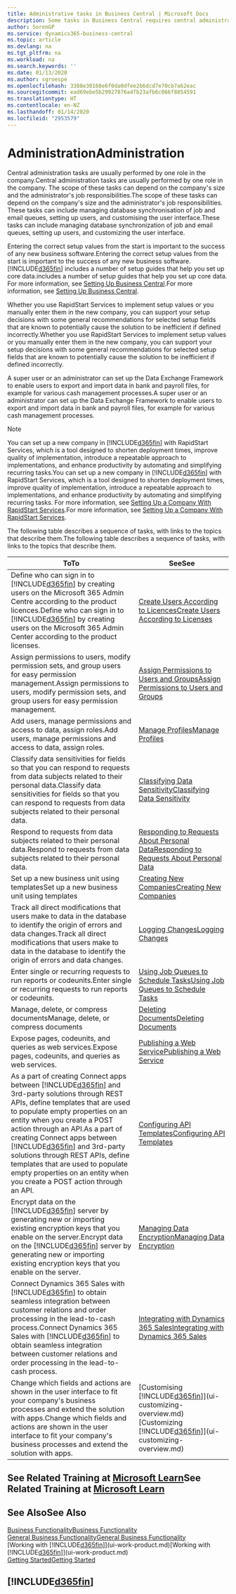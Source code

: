 ```yaml
---
title: Administrative tasks in Business Central | Microsoft Docs
description: Some tasks in Business Central requires central administration and setup. See what they are and learn what to do.
author: SorenGP
ms.service: dynamics365-business-central
ms.topic: article
ms.devlang: na
ms.tgt_pltfrm: na
ms.workload: na
ms.search.keywords: ''
ms.date: 01/13/2020
ms.author: sgroespe
ms.openlocfilehash: 3388e30168e6f0da0dfee2b6dcd7e70cb7a62eac
ms.sourcegitcommit: ead69ebe5b29927876a4fb23afb6c066f8854591
ms.translationtype: HT
ms.contentlocale: en-NZ
ms.lasthandoff: 01/14/2020
ms.locfileid: "2953579"
---
```

# <a name="administration"></a><span data-ttu-id="ea4a0-104">Administration</span><span class="sxs-lookup"><span data-stu-id="ea4a0-104">Administration</span></span>
<span data-ttu-id="ea4a0-105">Central administration tasks are usually performed by one role in the company.</span><span class="sxs-lookup"><span data-stu-id="ea4a0-105">Central administration tasks are usually performed by one role in the company.</span></span> <span data-ttu-id="ea4a0-106">The scope of these tasks can depend on the company's size and the administrator's job responsibilities.</span><span class="sxs-lookup"><span data-stu-id="ea4a0-106">The scope of these tasks can depend on the company's size and the administrator's job responsibilities.</span></span> <span data-ttu-id="ea4a0-107">These tasks can include managing database synchronisation of job and email queues, setting up users, and customising the user interface.</span><span class="sxs-lookup"><span data-stu-id="ea4a0-107">These tasks can include managing database synchronization of job and email queues, setting up users, and customizing the user interface.</span></span>  

<span data-ttu-id="ea4a0-108">Entering the correct setup values from the start is important to the success of any new business software.</span><span class="sxs-lookup"><span data-stu-id="ea4a0-108">Entering the correct setup values from the start is important to the success of any new business software.</span></span> [!INCLUDE[d365fin](includes/d365fin_md.md)] <span data-ttu-id="ea4a0-109">includes a number of setup guides that help you set up core data.</span><span class="sxs-lookup"><span data-stu-id="ea4a0-109">includes a number of setup guides that help you set up core data.</span></span> <span data-ttu-id="ea4a0-110">For more information, see [Setting Up Business Central](setup.md).</span><span class="sxs-lookup"><span data-stu-id="ea4a0-110">For more information, see [Setting Up Business Central](setup.md).</span></span>

<span data-ttu-id="ea4a0-111">Whether you use RapidStart Services to implement setup values or you manually enter them in the new company, you can support your setup decisions with some general recommendations for selected setup fields that are known to potentially cause the solution to be inefficient if defined incorrectly.</span><span class="sxs-lookup"><span data-stu-id="ea4a0-111">Whether you use RapidStart Services to implement setup values or you manually enter them in the new company, you can support your setup decisions with some general recommendations for selected setup fields that are known to potentially cause the solution to be inefficient if defined incorrectly.</span></span>  

<span data-ttu-id="ea4a0-112">A super user or an administrator can set up the Data Exchange Framework to enable users to export and import data in bank and payroll files, for example for various cash management processes.</span><span class="sxs-lookup"><span data-stu-id="ea4a0-112">A super user or an administrator can set up the Data Exchange Framework to enable users to export and import data in bank and payroll files, for example for various cash management processes.</span></span>

> [!NOTE]
> <span data-ttu-id="ea4a0-113">You can set up a new company in [!INCLUDE[d365fin](includes/d365fin_md.md)] with RapidStart Services, which is a tool designed to shorten deployment times, improve quality of implementation, introduce a repeatable approach to implementations, and enhance productivity by automating and simplifying recurring tasks.</span><span class="sxs-lookup"><span data-stu-id="ea4a0-113">You can set up a new company in [!INCLUDE[d365fin](includes/d365fin_md.md)] with RapidStart Services, which is a tool designed to shorten deployment times, improve quality of implementation, introduce a repeatable approach to implementations, and enhance productivity by automating and simplifying recurring tasks.</span></span> <span data-ttu-id="ea4a0-114">For more information, see [Setting Up a Company With RapidStart Services](admin-set-up-a-company-with-rapidstart.md).</span><span class="sxs-lookup"><span data-stu-id="ea4a0-114">For more information, see [Setting Up a Company With RapidStart Services](admin-set-up-a-company-with-rapidstart.md).</span></span>

<span data-ttu-id="ea4a0-115">The following table describes a sequence of tasks, with links to the topics that describe them.</span><span class="sxs-lookup"><span data-stu-id="ea4a0-115">The following table describes a sequence of tasks, with links to the topics that describe them.</span></span>   

|<span data-ttu-id="ea4a0-116">**To**</span><span class="sxs-lookup"><span data-stu-id="ea4a0-116">**To**</span></span>|<span data-ttu-id="ea4a0-117">**See**</span><span class="sxs-lookup"><span data-stu-id="ea4a0-117">**See**</span></span>|  
|------------|-------------|  
|<span data-ttu-id="ea4a0-118">Define who can sign in to [!INCLUDE[d365fin](includes/d365fin_md.md)] by creating users on the Microsoft 365 Admin Centre according to the product licences.</span><span class="sxs-lookup"><span data-stu-id="ea4a0-118">Define who can sign in to [!INCLUDE[d365fin](includes/d365fin_md.md)] by creating users on the Microsoft 365 Admin Center according to the product licenses.</span></span>|[<span data-ttu-id="ea4a0-119">Create Users According to Licences</span><span class="sxs-lookup"><span data-stu-id="ea4a0-119">Create Users According to Licenses</span></span>](ui-how-users-permissions.md)|
|<span data-ttu-id="ea4a0-120">Assign permissions to users, modify permission sets, and group users for easy permission management.</span><span class="sxs-lookup"><span data-stu-id="ea4a0-120">Assign permissions to users, modify permission sets, and group users for easy permission management.</span></span>|[<span data-ttu-id="ea4a0-121">Assign Permissions to Users and Groups</span><span class="sxs-lookup"><span data-stu-id="ea4a0-121">Assign Permissions to Users and Groups</span></span>](ui-how-users-permissions.md)|
|<span data-ttu-id="ea4a0-122">Add users, manage permissions and access to data, assign roles.</span><span class="sxs-lookup"><span data-stu-id="ea4a0-122">Add users, manage permissions and access to data, assign roles.</span></span>|[<span data-ttu-id="ea4a0-123">Manage Profiles</span><span class="sxs-lookup"><span data-stu-id="ea4a0-123">Manage Profiles</span></span>](admin-users-profiles-roles.md)|
|<span data-ttu-id="ea4a0-124">Classify data sensitivities for fields so that you can respond to requests from data subjects related to their personal data.</span><span class="sxs-lookup"><span data-stu-id="ea4a0-124">Classify data sensitivities for fields so that you can respond to requests from data subjects related to their personal data.</span></span>|[<span data-ttu-id="ea4a0-125">Classifying Data Sensitivity</span><span class="sxs-lookup"><span data-stu-id="ea4a0-125">Classifying Data Sensitivity</span></span>](admin-classifying-data-sensitivity.md)|
|<span data-ttu-id="ea4a0-126">Respond to requests from data subjects related to their personal data.</span><span class="sxs-lookup"><span data-stu-id="ea4a0-126">Respond to requests from data subjects related to their personal data.</span></span>|[<span data-ttu-id="ea4a0-127">Responding to Requests About Personal Data</span><span class="sxs-lookup"><span data-stu-id="ea4a0-127">Responding to Requests About Personal Data</span></span>](admin-responding-to-requests-about-personal-data.md)|
|<span data-ttu-id="ea4a0-128">Set up a new business unit using templates</span><span class="sxs-lookup"><span data-stu-id="ea4a0-128">Set up a new business unit using templates</span></span>|[<span data-ttu-id="ea4a0-129">Creating New Companies</span><span class="sxs-lookup"><span data-stu-id="ea4a0-129">Creating New Companies</span></span>](about-new-company.md)|
|<span data-ttu-id="ea4a0-130">Track all direct modifications that users make to data in the database to identify the origin of errors and data changes.</span><span class="sxs-lookup"><span data-stu-id="ea4a0-130">Track all direct modifications that users make to data in the database to identify the origin of errors and data changes.</span></span>|[<span data-ttu-id="ea4a0-131">Logging Changes</span><span class="sxs-lookup"><span data-stu-id="ea4a0-131">Logging Changes</span></span>](across-log-changes.md)|  
|<span data-ttu-id="ea4a0-132">Enter single or recurring requests to run reports or codeunits.</span><span class="sxs-lookup"><span data-stu-id="ea4a0-132">Enter single or recurring requests to run reports or codeunits.</span></span>|[<span data-ttu-id="ea4a0-133">Using Job Queues to Schedule Tasks</span><span class="sxs-lookup"><span data-stu-id="ea4a0-133">Using Job Queues to Schedule Tasks</span></span>](admin-job-queues-schedule-tasks.md)|  
|<span data-ttu-id="ea4a0-134">Manage, delete, or compress documents</span><span class="sxs-lookup"><span data-stu-id="ea4a0-134">Manage, delete, or compress documents</span></span>|[<span data-ttu-id="ea4a0-135">Deleting Documents</span><span class="sxs-lookup"><span data-stu-id="ea4a0-135">Deleting Documents</span></span>](admin-manage-documents.md)|  
|<span data-ttu-id="ea4a0-136">Expose pages, codeunits, and queries as web services.</span><span class="sxs-lookup"><span data-stu-id="ea4a0-136">Expose pages, codeunits, and queries as web services.</span></span>|[<span data-ttu-id="ea4a0-137">Publishing a Web Service</span><span class="sxs-lookup"><span data-stu-id="ea4a0-137">Publishing a Web Service</span></span>](across-how-publish-web-service.md)|
|<span data-ttu-id="ea4a0-138">As a part of creating Connect apps between [!INCLUDE[d365fin](includes/d365fin_md.md)] and 3rd-party solutions through REST APIs, define templates that are used to populate empty properties on an entity when you create a POST action through an API.</span><span class="sxs-lookup"><span data-stu-id="ea4a0-138">As a part of creating Connect apps between [!INCLUDE[d365fin](includes/d365fin_md.md)] and 3rd-party solutions through REST APIs, define templates that are used to populate empty properties on an entity when you create a POST action through an API.</span></span>|[<span data-ttu-id="ea4a0-139">Configuring API Templates</span><span class="sxs-lookup"><span data-stu-id="ea4a0-139">Configuring API Templates</span></span>](admin-configuring-api-template.md)|
|<span data-ttu-id="ea4a0-140">Encrypt data on the [!INCLUDE[d365fin](includes/d365fin_md.md)] server by generating new or importing existing encryption keys that you enable on the server.</span><span class="sxs-lookup"><span data-stu-id="ea4a0-140">Encrypt data on the [!INCLUDE[d365fin](includes/d365fin_md.md)] server by generating new or importing existing encryption keys that you enable on the server.</span></span>|[<span data-ttu-id="ea4a0-141">Managing Data Encryption</span><span class="sxs-lookup"><span data-stu-id="ea4a0-141">Managing Data Encryption</span></span>](admin-manage-data-encryption.md)|
|<span data-ttu-id="ea4a0-142">Connect Dynamics 365 Sales with [!INCLUDE[d365fin](includes/d365fin_md.md)] to obtain seamless integration between customer relations and order processing in the lead-to-cash process.</span><span class="sxs-lookup"><span data-stu-id="ea4a0-142">Connect Dynamics 365 Sales with [!INCLUDE[d365fin](includes/d365fin_md.md)] to obtain seamless integration between customer relations and order processing in the lead-to-cash process.</span></span>|[<span data-ttu-id="ea4a0-143">Integrating with Dynamics 365 Sales</span><span class="sxs-lookup"><span data-stu-id="ea4a0-143">Integrating with Dynamics 365 Sales</span></span>](admin-prepare-dynamics-365-for-sales-for-integration.md)|
|<span data-ttu-id="ea4a0-144">Change which fields and actions are shown in the user interface to fit your company's business processes and extend the solution with apps.</span><span class="sxs-lookup"><span data-stu-id="ea4a0-144">Change which fields and actions are shown in the user interface to fit your company's business processes and extend the solution with apps.</span></span>|<span data-ttu-id="ea4a0-145">[Customising [!INCLUDE[d365fin](includes/d365fin_md.md)]](ui-customizing-overview.md)</span><span class="sxs-lookup"><span data-stu-id="ea4a0-145">[Customizing [!INCLUDE[d365fin](includes/d365fin_md.md)]](ui-customizing-overview.md)</span></span>|

## <a name="see-related-training-at-microsoft-learnlearnpathsdeploy-configure-dynamics-365-business-central"></a><span data-ttu-id="ea4a0-146">See Related Training at [Microsoft Learn](/learn/paths/deploy-configure-dynamics-365-business-central/)</span><span class="sxs-lookup"><span data-stu-id="ea4a0-146">See Related Training at [Microsoft Learn](/learn/paths/deploy-configure-dynamics-365-business-central/)</span></span>

## <a name="see-also"></a><span data-ttu-id="ea4a0-147">See Also</span><span class="sxs-lookup"><span data-stu-id="ea4a0-147">See Also</span></span>
[<span data-ttu-id="ea4a0-148">Business Functionality</span><span class="sxs-lookup"><span data-stu-id="ea4a0-148">Business Functionality</span></span>](across-business-functionality.md)  
[<span data-ttu-id="ea4a0-149">General Business Functionality</span><span class="sxs-lookup"><span data-stu-id="ea4a0-149">General Business Functionality</span></span>](ui-across-business-areas.md)  
<span data-ttu-id="ea4a0-150">[Working with [!INCLUDE[d365fin](includes/d365fin_md.md)]](ui-work-product.md)</span><span class="sxs-lookup"><span data-stu-id="ea4a0-150">[Working with [!INCLUDE[d365fin](includes/d365fin_md.md)]](ui-work-product.md)</span></span>  
[<span data-ttu-id="ea4a0-151">Getting Started</span><span class="sxs-lookup"><span data-stu-id="ea4a0-151">Getting Started</span></span>](product-get-started.md)    

## [!INCLUDE[d365fin](includes/free_trial_md.md)]  
